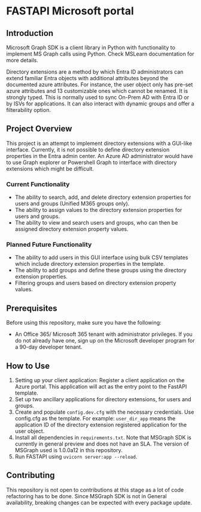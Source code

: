 # FASTAPI Microsoft portal

## Introduction

Microsoft Graph SDK is a client library in Python with functionality to implement MS Graph calls using Python. Check MSLearn documentation for more details.

Directory extensions are a method by which Entra ID administrators can extend familiar Entra objects with additional attributes beyond the documented azure attributes. For instance, the user object only has pre-set azure attributes and 13 customizable ones which cannot be renamed. It is strongly typed. This is normally used to sync On-Prem AD with Entra ID or by ISVs for applications. It can also interact with dynamic groups and offer a filterability option.

## Project Overview

This project is an attempt to implement directory extensions with a GUI-like interface. Currently, it is not possible to define directory extension properties in the Entra admin center. An Azure AD administrator would have to use Graph explorer or Powershell Graph to interface with directory extensions which might be difficult.

### Current Functionality

- The ability to search, add, and delete directory extension properties for users and groups (Unified M365 groups only).
- The ability to assign values to the directory extension properties for users and groups.
- The ability to view and search users and groups, who can then be assigned directory extension property values.

### Planned Future Functionality

- The ability to add users in this GUI interface using bulk CSV templates which include directory extension properties in the template.
- The ability to add groups and define these groups using the directory extension properties.
- Filtering groups and users based on directory extension property values.

## Prerequisites

Before using this repository, make sure you have the following:

- An Office 365/ Microsoft 365 tenant with administrator privileges. If you do not already have one, sign up on the Microsoft developer program for a 90-day developer tenant.

## How to Use

1. Setting up your client application: Register a client application on the Azure portal. This application will act as the entry point to the FastAPI template.
2. Set up two ancillary applications for directory extensions, for users and groups.
3. Create and populate `config.dev.cfg` with the necessary credentials. Use config.cfg as the template. For example: `user_dir_app` means the application ID of the directory extension registered application for the user object.
5. Install all dependencies in `requirements.txt`. Note that MSGraph SDK is currently in general preview and does not have an SLA. The version of MSGraph used is 1.0.0a12 in this repository.
6. Run FASTAPI using `uvicorn server:app --reload`.

## Contributing

This repository is not open to contributions at this stage as a lot of code refactoring has to be done. Since MSGraph SDK is not in General availability, breaking changes can be expected with every package update.

